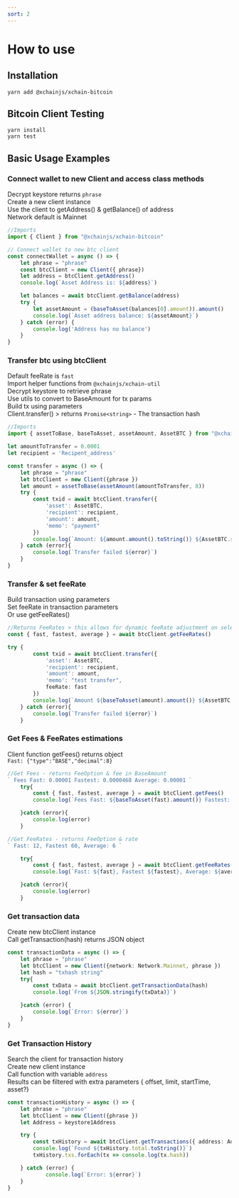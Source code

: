 ```yaml
---
sort: 2
---
```


# How to use

## Installation

```
yarn add @xchainjs/xchain-bitcoin
```

## Bitcoin Client Testing

```
yarn install
yarn test
```

## Basic Usage Examples

### Connect wallet to new Client and access class methods

Decrypt keystore returns `phrase`\
Create a new client instance\
Use the client to getAddress() & getBalance() of address\
Network default is Mainnet
```ts
//Imports
import { Client } from "@xchainjs/xchain-bitcoin"

// Connect wallet to new btc client 
const connectWallet = async () => {
    let phrase = "phrase"
    const btcClient = new Client({ phrase})
    let address = btcClient.getAddress()     
    console.log(`Asset Address is: ${address}`)

    let balances = await btcClient.getBalance(address)
    try { 
        let assetAmount = (baseToAsset(balances[0].amount)).amount()
        console.log(`Asset address balance: ${assetAmount}`)
    } catch (error) {
        console.log('Address has no balance')
    }
}
```

### Transfer btc using btcClient

Default feeRate is `fast`\
Import helper functions from `@xchainjs/xchain-util`\
Decrypt keystore to retrieve phrase\
Use utils to convert to BaseAmount for tx params\
Build tx using parameters\
Client.transfer() > returns `Promise<string>` - The transaction hash 

```ts 
//Imports
import { assetToBase, baseToAsset, assetAmount, AssetBTC } from "@xchainjs/xchain-util"

let amountToTransfer = 0.0001
let recipient = 'Recipent_address'

const transfer = async () => {
    let phrase = "phrase"
    let btcClient = new Client({phrase })
    let amount = assetToBase(assetAmount(amountToTransfer, 8))
    try {
        const txid = await btcClient.transfer({
            'asset': AssetBTC,
            'recipient': recipient,
            'amount': amount,
            'memo': "payment"
        })
        console.log(`Amount: ${amount.amount().toString()} ${AssetBTC.symbol} Transaction id: ${txid}`)
    } catch (error){
        console.log(`Transfer failed ${error}`)
    }
}

```

### Transfer & set feeRate 

Build transaction using parameters\
Set feeRate in transaction parameters\
Or use getFeeRates()
```ts
//Returns FeeRates > this allows for dynamic feeRate adjustment on selection
const { fast, fastest, average } = await btcClient.getFeeRates()

try {
        const txid = await btcClient.transfer({
            'asset': AssetBTC,
            'recipient': recipient,
            'amount': amount,
            'memo': "test transfer",
            feeRate: fast
        })
        console.log(`Amount ${baseToAsset(amount).amount()} ${AssetBTC.symbol} Transaction id ${txid}`)
    } catch (error){
        console.log(`Transfer failed ${error}`)
    }
```

### Get Fees & FeeRates estimations

Client function getFees() returns object\
`Fast: {"type":"BASE","decimal":8}`

```ts
//Get Fees - returns FeeOption & fee in BaseAmount 
` Fees Fast: 0.00001 Fastest: 0.0000468 Average: 0.00001 `
    try{
        const { fast, fastest, average } = await btcClient.getFees()
        console.log(`Fees Fast: ${baseToAsset(fast).amount()} Fastest: ${baseToAsset(fastest).amount()} Average: ${baseToAsset(average).amount()}`)

    }catch (error){
        console.log(error)
    }

//Get FeeRates - returns FeeOption & rate  
` Fast: 12, Fastest 60, Average: 6 `

    try{
        const { fast, fastest, average } = await btcClient.getFeeRates()
        console.log(`Fast: ${fast}, Fastest ${fastest}, Average: ${average}`)

    }catch (error){
        console.log(error)
    }

```

### Get transaction data

Create new btcClient instance\
Call getTransaction(hash) returns JSON object
```ts
const transactionData = async () => {
    let phrase = "phrase"
    let btcClient = new Client({network: Network.Mainnet, phrase })
    let hash = "txhash string" 
    try{
        const txData = await btcClient.getTransactionData(hash)
        console.log(`From ${JSON.stringify(txData)}`)

    }catch (error) {
        console.log(`Error: ${error}`)
    }
}

```

### Get Transaction History

Search the client for transaction history\
Create new client instance\
Call function with variable `address`\
Results can be filtered with extra parameters { offset, limit, startTime, asset?}

```ts
const transactionHistory = async () => {
    let phrase = "phrase"
    let btcClient = new Client({phrase })
    let Address = keystore1Address

    try {
        const txHistory = await btcClient.getTransactions({ address: Address, limit: 4 })
        console.log(`Found ${txHistory.total.toString()}`)
        txHistory.txs.forEach(tx => console.log(tx.hash))

    } catch (error) {
            console.log(`Error: ${error}`)
    }
}

```
